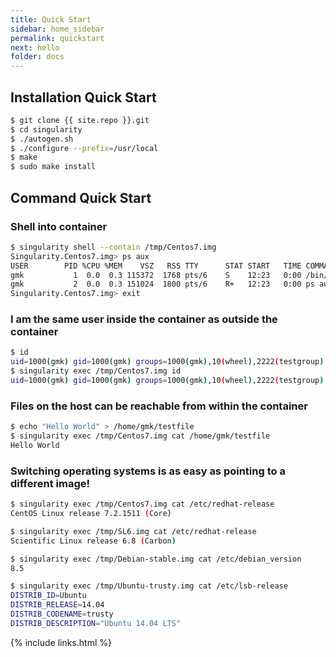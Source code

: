 ```yaml
---
title: Quick Start
sidebar: home_sidebar
permalink: quickstart
next: hello
folder: docs
---
```


## Installation Quick Start

```bash
$ git clone {{ site.repo }}.git
$ cd singularity
$ ./autogen.sh
$ ./configure --prefix=/usr/local
$ make
$ sudo make install
```

## Command Quick Start

### Shell into container
```bash
$ singularity shell --contain /tmp/Centos7.img 
Singularity.Centos7.img> ps aux
USER        PID %CPU %MEM    VSZ   RSS TTY      STAT START   TIME COMMAND
gmk           1  0.0  0.3 115372  1768 pts/6    S    12:23   0:00 /bin/bash --norc --noprofile
gmk           2  0.0  0.3 151024  1800 pts/6    R+   12:23   0:00 ps aux
Singularity.Centos7.img> exit
````

### I am the same user inside the container as outside the container

```bash
$ id
uid=1000(gmk) gid=1000(gmk) groups=1000(gmk),10(wheel),2222(testgroup)
$ singularity exec /tmp/Centos7.img id
uid=1000(gmk) gid=1000(gmk) groups=1000(gmk),10(wheel),2222(testgroup)
````

### Files on the host can be reachable from within the container
```bash
$ echo "Hello World" > /home/gmk/testfile
$ singularity exec /tmp/Centos7.img cat /home/gmk/testfile 
Hello World
````

### Switching operating systems is as easy as pointing to a different image!
```bash
$ singularity exec /tmp/Centos7.img cat /etc/redhat-release 
CentOS Linux release 7.2.1511 (Core) 

$ singularity exec /tmp/SL6.img cat /etc/redhat-release 
Scientific Linux release 6.8 (Carbon)

$ singularity exec /tmp/Debian-stable.img cat /etc/debian_version
8.5

$ singularity exec /tmp/Ubuntu-trusty.img cat /etc/lsb-release 
DISTRIB_ID=Ubuntu
DISTRIB_RELEASE=14.04
DISTRIB_CODENAME=trusty
DISTRIB_DESCRIPTION="Ubuntu 14.04 LTS"
````

{% include links.html %}

